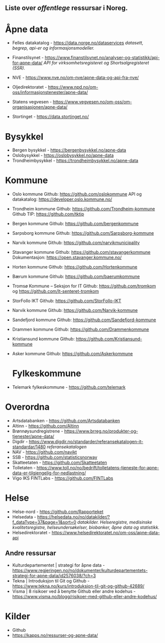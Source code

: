## Liste over *offentlege* ressursar i Noreg.

# Åpne data
- Felles datakatalog - https://data.norge.no/dataservices
*datasett, begrep, api-er og informasjonsmodeller.*
- Finanstilsynet - https://www.finanstilsynet.no/analyser-og-statistikk/api-for-apne-data/
*API for virksomhetsregisteret og Shortsalgregisteret (SSR).*

- NVE - https://www.nve.no/om-nve/apne-data-og-api-fra-nve/
- Oljedirektoratet - https://www.npd.no/om-oss/informasjonstenester/apne-data/
- Statens vegvesen - https://www.vegvesen.no/om-oss/om-organisasjonen/apne-data/
- Stortinget - https://data.stortinget.no/

# Bysykkel
- Bergen bysykkel - https://bergenbysykkel.no/apne-data
- Oslobysykkel - https://oslobysykkel.no/apne-data
- Trondheimbysykkel - https://trondheimbysykkel.no/apne-data

# Kommune
- Oslo kommune
  Github: https://github.com/oslokommune
  API og datakatalog: https://developer.oslo.kommune.no/

- Trondheim kommune
  Github: https://github.com/Trondheim-kommune
  Github TIP: https://github.com/tktip

- Bergen kommune
  Github: https://github.com/bergenkommune

- Sarpsborg kommune
  Github: https://github.com/Sarpsborg-kommune

- Narvik kommune
  Github: https://github.com/narvikmunicipality

- Stavanger kommune
  Github: https://github.com/stavangerkommune
  Dokumentasjon: https://open.stavanger.kommune.no/

- Horten kommune
  Github: https://github.com/Hortenkommune

- Bærum kommune
  Github: https://github.com/baerumkommune

- Tromsø Kommune – Seksjon for IT
  Github: https://github.com/tromkom og https://github.com/It-senteret-tromkom

- StorFollo IKT
  Github: https://github.com/StorFollo-IKT

- Narvik kommune
  Github: https://github.com/Narvik-kommune

- Sandefjord kommune
  Github: https://github.com/Sandefjord-kommune

- Drammen kommune
  Github: https://github.com/Drammenkommune

- Kristiansund kommune
  Github: https://github.com/Kristiansund-kommune

- Asker kommune
  Github: https://github.com/Askerkommune
  
  # Fylkeskommune
- Telemark fylkeskommune - https://github.com/telemark


# Overordna
- Artsdatabanken - https://github.com/Artsdatabanken
- Altinn - https://github.com/Altinn
- Brønnøysundregistrene - https://www.brreg.no/produkter-og-tjenester/apne-data/
- Digdir - https://www.digdir.no/standarder/referansekatalogen-it-standardar/1480 
*referansekatalogen*
- NAV - https://github.com/navikt
- SSB - https://github.com/statisticsnorway
- Skatteetaten - https://github.com/Skatteetaten
- Tolletaten - https://www.toll.no/no/bedrift/tolletatens-tjeneste-for-apne-data-er-tilgjengelig-for-nedlastning/
- Vigo IKS FINTLabs - https://github.com/FINTLabs

# Helse
- Helse-nord - https://github.com/Rapporteket
- Helsedata - https://helsedata.no/no/datakilder/?f_dataType=37&page=1&sort=0
*datakilder. Helseregistre, medisinske kvalitetsregistre, helseundersøkelser, biobanker, åpne data og statistikk.*
- Helsedirektoratet - https://www.helsedirektoratet.no/om-oss/apne-data-api

## Andre ressursar ##
- Kulturdepartementet | strategi for åpne data - https://www.regjeringen.no/no/dokumenter/kulturdepartementets-strategi-for-apne-data/id2576038/?ch=3
- Tekna | Introduksjon til Git og Github - https://www.tekna.no/kurs/introduksjon-til-git-og-github-42689/
- Visma | 8 risikoer ved å benytte Github eller andre kodehus - https://www.visma.no/blogg/risikoer-med-github-eller-andre-kodehus/

# Kilder
- Github
- https://kapps.no/ressurser-og-apne-data/

